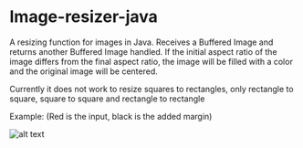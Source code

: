 # Image-resizer-java
A resizing function for images in Java.
Receives a Buffered Image and returns another Buffered Image handled.
If the initial aspect ratio of the image differs from the final aspect ratio, the image will be filled with a color and the original image will be centered.

Currently it does not work to resize squares to rectangles, only rectangle to square, square to square and rectangle to rectangle

Example:
(Red is the input, black is the added margin)

![alt text](https://i.imgur.com/RWV12wd.png)

